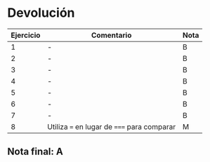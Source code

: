 # Devolución

| Ejercicio | Comentario                                  | Nota |
| --------- | ------------------------------------------- | ---- |
| 1         | -                                           | B    |
| 2         | -                                           | B    |
| 3         | -                                           | B    |
| 4         | -                                           | B    |
| 5         | -                                           | B    |
| 6         | -                                           | B    |
| 7         | -                                           | B    |
| 8         | Utiliza `=` en lugar de `===` para comparar | M    |

## Nota final: **A**
